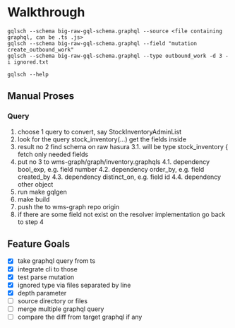 # Walkthrough
```
gqlsch --schema big-raw-gql-schema.graphql --source <file containing graphql, can be .ts .js>
gqlsch --schema big-raw-gql-schema.graphql --field "mutation create_outbound_work"
gqlsch --schema big-raw-gql-schema.graphql --type outbound_work -d 3 -i ignored.txt

gqlsch --help
```

## Manual Proses

### Query
1. choose 1 query to convert, say StockInventoryAdminList
2. look for the query stock_inventory(...) get the fields inside 
3. result no 2 find schema on raw hasura
    3.1. will be type stock_inventory { fetch only needed fields
4. put no 3 to wms-graph/graph/inventory.graphqls
    4.1. dependency bool_exp, e.g. field number
    4.2. dependency order_by, e.g. field created_by
    4.3. dependency distinct_on, e.g. field id
    4.4. dependency other object 
5. run make gqlgen
6. make build
7. push the to wms-graph repo origin
8. if there are some field not exist on the resolver implementation go back to step 4

## Feature Goals
- [x] take graphql query from ts
- [x] integrate cli to those
- [x] test parse mutation
- [x] ignored type via files separated by line
- [x] depth parameter 
- [ ] source directory or files
- [ ] merge multiple graphql query
- [ ] compare the diff from target graphql if any
